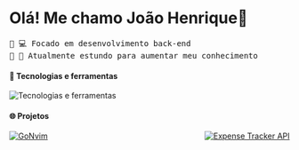<h1>Olá! Me chamo João Henrique👋</h1>

<samp>
🔹 💻 Focado em desenvolvimento back-end 
<br>🔹 📖 Atualmente estundo para aumentar meu conhecimento 

</samp>

<br>

#### 🔭 Tecnologias e ferramentas 
<img src="https://skillicons.dev/icons?i=tailwind,react,javascript,nodejs,go,typescript,express,mongodb,postgresql,git" alt="Tecnologias e ferramentas" />
</div>

#### 🌐 Projetos

<div style="display: flex; flex-wrap: wrap; gap: 20px; justify-content: space-between;">
  <a href="https://github.com/jhenriquem/GoNvim">
    <img src="https://github-readme-stats.vercel.app/api/pin/?username=jhenriquem&repo=GoNvim&theme=nord" alt="GoNvim">
  </a>
  <a href="https://github.com/jhenriquem/expense-tracker-api">
    <img src="https://github-readme-stats.vercel.app/api/pin/?username=jhenriquem&repo=expense-tracker-api&theme=nord" alt="Expense Tracker API">
  </a>
  
</div>
